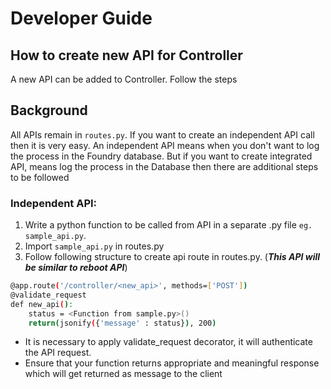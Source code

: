 # Developer Guide

## How to create new API for Controller

A new API can be added to Controller. Follow the steps

## Background

All APIs remain in `routes.py`. If you want to create an independent API call then it is very easy. An independent API means when you don't want to log the process in the Foundry database. But if you want to create integrated API, means log the process in the Database then there are additional steps to be followed

### Independent API:

1. Write a python function to be called from API in a separate .py file `eg. sample_api.py`. 
2. Import `sample_api.py` in routes.py
3. Follow following structure to create api route in routes.py. \(_**This API will be similar to reboot API**_\)

```bash
@app.route('/controller/<new_api>', methods=['POST'])
@validate_request 
def new_api(): 
    status = <Function from sample.py>()
    return(jsonify({'message' : status}), 200)
```

* It is necessary to apply validate\_request decorator, it will authenticate the API request.
* Ensure that your function returns appropriate and meaningful response which will get returned as message to the client 




